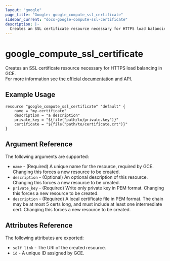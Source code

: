```yaml
---
layout: "google"
page_title: "Google: google_compute_ssl_certificate"
sidebar_current: "docs-google-compute-ssl-certificate"
description: |-
  Creates an SSL certificate resource necessary for HTTPS load balancing in GCE.
---
```


# google\_compute\_ssl\_certificate

Creates an SSL certificate resource necessary for HTTPS load balancing in GCE.  
For more information see
[the official documentation](https://cloud.google.com/compute/docs/load-balancing/http/ssl-certificates) and
[API](https://cloud.google.com/compute/docs/reference/latest/sslCertificates).


## Example Usage

```
resource "google_compute_ssl_certificate" "default" {
	name = "my-certificate"
	description = "a description"
	private_key = "${file("path/to/private.key")}"
	certificate = "${file("path/to/certificate.crt")}"
}
```

## Argument Reference

The following arguments are supported:

* `name` - (Required) A unique name for the resource, required by GCE.
    Changing this forces a new resource to be created.
* `description` - (Optional) An optional description of this resource.
    Changing this forces a new resource to be created.
* `private_key` - (Required) Write only private key in PEM format.
    Changing this forces a new resource to be created.
* `description` - (Required) A local certificate file in PEM format. The chain
    may be at most 5 certs long, and must include at least one intermediate cert.
    Changing this forces a new resource to be created.

## Attributes Reference

The following attributes are exported:

* `self_link` - The URI of the created resource.
* `id` - A unique ID assigned by GCE.
